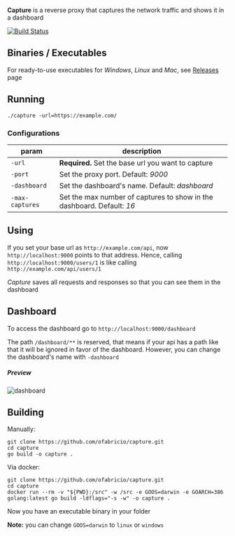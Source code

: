 
**Capture** is a reverse proxy that captures the network traffic and shows it in a dashboard

[![Build Status](https://travis-ci.com/ofabricio/capture.svg?branch=master)](https://travis-ci.com/ofabricio/capture)


## Binaries / Executables

For ready-to-use executables for *Windows*, *Linux* and *Mac*, see [Releases](https://github.com/ofabricio/capture/releases) page


## Running

    ./capture -url=https://example.com/


### Configurations

| param           | description |
|-----------------|-------------|
| `-url`          | **Required.** Set the base url you want to capture |
| `-port`         | Set the proxy port. Default: *9000* |
| `-dashboard`    | Set the dashboard's name. Default: *dashboard* |
| `-max-captures` | Set the max number of captures to show in the dashboard. Default: *16* |


## Using

If you set your base url as `http://example.com/api`, now `http://localhost:9000` points to that
address. Hence, calling `http://localhost:9000/users/1` is like calling `http://example.com/api/users/1`

*Capture* saves all requests and responses so that you can see them in the dashboard


## Dashboard

To access the dashboard go to `http://localhost:9000/dashboard`

The path `/dashboard/**` is reserved, that means if your api has a path like that it will be ignored
in favor of the dashboard. However, you can change the dashboard's name with `-dashboard`


##### Preview

![dashboard](https://i.imgur.com/5pbLRRY.png)


## Building

Manually:

    git clone https://github.com/ofabricio/capture.git
    cd capture
    go build -o capture .

Via docker:

    git clone https://github.com/ofabricio/capture.git
    cd capture
    docker run --rm -v "${PWD}:/src" -w /src -e GOOS=darwin -e GOARCH=386 golang:latest go build -ldflags="-s -w" -o capture .

Now you have an executable binary in your folder

**Note:** you can change `GOOS=darwin` to `linux` or `windows`
